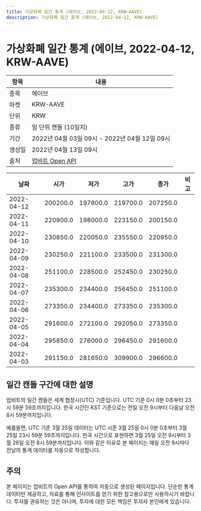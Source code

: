 ```yaml
---
title: 가상화폐 일간 통계 (에이브, 2022-04-12, KRW-AAVE)
description: 가상화폐 일간 통계 (에이브, 2022-04-12, KRW-AAVE)
---
```



가상화폐 일간 통계 (에이브, 2022-04-12, KRW-AAVE)
===

|항목|내용|
|--|--|
|종목|에이브|
|마켓|KRW-AAVE|
|단위|KRW|
|종류|일 단위 캔들 (10일치)|
|기간|2022년 04월 03일 09시 - 2022년 04월 12일 09시|
|생성일|2022년 04월 13일 09시|
|출처|[업비트 Open API](https://docs.upbit.com)|


|날짜|시가|저가|고가|종가|비고|
|--|--|--|--|--|--|
|2022-04-12|200200.0|197800.0|219700.0|207250.0|    |
|2022-04-11|220900.0|198000.0|223150.0|200150.0|    |
|2022-04-10|230850.0|220050.0|235550.0|220950.0|    |
|2022-04-09|230250.0|221100.0|233500.0|231300.0|    |
|2022-04-08|251100.0|228500.0|252450.0|230250.0|    |
|2022-04-07|235300.0|234400.0|256450.0|251100.0|    |
|2022-04-06|273350.0|234400.0|273350.0|235300.0|    |
|2022-04-05|291600.0|272100.0|292050.0|273350.0|    |
|2022-04-04|295850.0|276000.0|296450.0|291600.0|    |
|2022-04-03|291150.0|281650.0|309900.0|296600.0|    |


일간 캔들 구간에 대한 설명
---


업비트의 일간 캔들은 세계 협정시(UTC) 기준입니다. 
UTC 기준 0시 0분 0초부터 23시 59분 59초까지입니다. 
한국 시간인 KST 기준으로는 전일 오전 9시부터 다음날 오전 8시 59분까지입니다. 


예를들면, UTC 기준 3월 25일 데이터는 UTC 시준 3월 25일 0시 0분 0초부터 3월 25일 23시 59분 59초까지입니다. 
한국 시간으로 표현하면 3월 25일 오전 9시부터 3월 26일 오전 8시 59분까지입니다. 
이와 같은 이유로 본 페이지는 매일 오전 9시마다 전날의 통계 데이터를 자동으로 작성합니다. 


주의
---


본 페이지는 업비트의 Open API를 통하여 자동으로 생성된 페이지입니다. 
단순한 통계 데이터만 제공하고, 자료를 통해 인사이트를 얻기 위한 참고용으로만 사용하시기 바랍니다. 
투자를 권유하는 것은 아니며, 투자에 대한 모든 책임은 투자자 본인에게 있습니다. 
